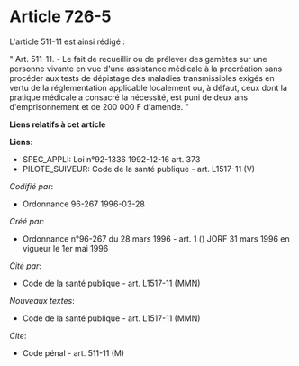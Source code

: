 # Article 726-5

L'article 511-11 est ainsi rédigé :

" Art. 511-11. - Le fait de recueillir ou de prélever des gamètes sur une personne vivante en vue d'une assistance médicale à
la procréation sans procéder aux tests de dépistage des maladies transmissibles exigés en vertu de la réglementation
applicable localement ou, à défaut, ceux dont la pratique médicale a consacré la nécessité, est puni de deux ans
d'emprisonnement et de 200 000 F d'amende. "

**Liens relatifs à cet article**

**Liens**:

  - SPEC_APPLI: Loi n°92-1336 1992-12-16 art. 373
  - PILOTE_SUIVEUR: Code de la santé publique - art. L1517-11 (V)

_Codifié par_:

  - Ordonnance 96-267 1996-03-28

_Créé par_:

  - Ordonnance n°96-267 du 28 mars 1996 - art. 1 () JORF 31 mars 1996 en vigueur le 1er mai 1996

_Cité par_:

  - Code de la santé publique - art. L1517-11 (MMN)

_Nouveaux textes_:

  - Code de la santé publique - art. L1517-11 (MMN)

_Cite_:

  - Code pénal - art. 511-11 (M)
